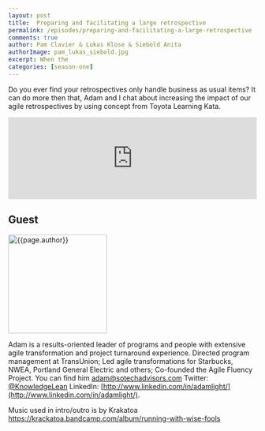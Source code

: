 ```yaml
---
layout: post
title:  Preparing and facilitating a large retrospective
permalink: /episodes/preparing-and-facilitating-a-large-retrospective
comments: true
author: Pam Clavier & Lukas Klose & Siebold Anita
authorImage: pam_lukas_siebold.jpg
excerpt: When the 
categories: [season-one]
---
```


Do you ever find your retrospectives only handle business as usual items? It can do more then that, Adam and I chat about increasing the impact of our agile retrospectives by using concept from Toyota Learning Kata.

<iframe width="100%" height="166" scrolling="no" frameborder="no" allow="autoplay" src="https://w.soundcloud.com/player/?url=https%3A//api.soundcloud.com/tracks/622425459%3Fsecret_token%3Ds-PMQRM&color=%23ff5500&auto_play=false&hide_related=false&show_comments=true&show_user=true&show_reposts=false&show_teaser=true"></iframe>

## Guest

<img width="200px" src="/assets/{{page.authorImage}}" alt="{{page.author}}">


Adam is a results-oriented leader of programs and people with extensive agile transformation and project turnaround experience. Directed program management at TransUnion; Led agile transformations for Starbucks, NWEA, Portland General Electric and others; Co-founded the Agile Fluency Project. You can find him [adam@sotechadvisors.com](adam@sotechadvisors.com) Twitter: [@KnowledgeLean](https://twitter.com/KnowledgeLean) LinkedIn: [http://www.linkedin.com/in/adamlight/](http://www.linkedin.com/in/adamlight/).

Music used in intro/outro is by Krakatoa https://krackatoa.bandcamp.com/album/running-with-wise-fools